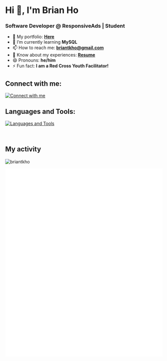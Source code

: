 <h1 align="left">Hi 👋, I'm Brian Ho</h1>
<h3 align="left">Software Developer @ ResponsiveAds | Student</h3>

- 💼 My portfolio: **[Here](https://brianho.tech/)**
- 🌱 I’m currently learning **MySQL**
- 📫 How to reach me: **briantkho@gmail.com**
- 📄 Know about my experiences: **[Resume](https://drive.google.com/file/d/1DTRz67E8Yzhk-mwqvskMYUhzy88LkSD8/view?usp=sharing)**
- 😄 Pronouns: **he/him**
- ⚡ Fun fact: **I am a Red Cross Youth Facilitator!**

<h2 align="left">Connect with me:</h3>

[![Connect with me](https://skillicons.dev/icons?i=linkedin)](https://www.linkedin.com/in/briantkho/)

<h2 align="left">Languages and Tools:</h2>

[![Languages and Tools](https://skillicons.dev/icons?i=ts,js,react,svelte,angular,express,nodejs,java,mongodb,mysql,prisma,sass,supabase,tailwind,py,ai,ps)]()
<!-- 
<p align="left"> <a href="https://developer.mozilla.org/en-US/docs/Web/JavaScript" target="_blank" rel="noreferrer"> <img src="https://raw.githubusercontent.com/devicons/devicon/master/icons/javascript/javascript-original.svg" alt="javascript" width="40" height="40"/> </a> <a href="https://www.typescriptlang.org/" target="_blank" rel="noreferrer"> <img src="https://raw.githubusercontent.com/devicons/devicon/master/icons/typescript/typescript-original.svg" alt="typescript" width="40" height="40"/> </a> <a href="https://www.w3.org/html/" target="_blank" rel="noreferrer"> <img src="https://raw.githubusercontent.com/devicons/devicon/master/icons/html5/html5-original-wordmark.svg" alt="html5" width="40" height="40"/> </a> <a href="https://www.w3schools.com/css/" target="_blank" rel="noreferrer"> <img src="https://raw.githubusercontent.com/devicons/devicon/master/icons/css3/css3-original-wordmark.svg" alt="css3" width="40" height="40"/> </a> <a href="https://reactjs.org/" target="_blank" rel="noreferrer"> <img src="https://raw.githubusercontent.com/devicons/devicon/master/icons/react/react-original-wordmark.svg" alt="react" width="40" height="40"/> </a> <a href="https://svelte.dev" target="_blank" rel="noreferrer"> <img src="https://upload.wikimedia.org/wikipedia/commons/1/1b/Svelte_Logo.svg" alt="svelte" width="40" height="40"/> </a> <a href="https://sass-lang.com" target="_blank" rel="noreferrer"> <img src="https://raw.githubusercontent.com/devicons/devicon/master/icons/sass/sass-original.svg" alt="sass" width="40" height="40"/> </a> <a href="https://nodejs.org" target="_blank" rel="noreferrer"> <img src="https://raw.githubusercontent.com/devicons/devicon/master/icons/nodejs/nodejs-original-wordmark.svg" alt="nodejs" width="40" height="40"/> </a> <a href="https://expressjs.com" target="_blank" rel="noreferrer"> <img src="https://raw.githubusercontent.com/devicons/devicon/master/icons/express/express-original-wordmark.svg" alt="express" width="40" height="40"/> </a> <a href="https://www.figma.com/" target="_blank" rel="noreferrer"> <img src="https://www.vectorlogo.zone/logos/figma/figma-icon.svg" alt="figma" width="40" height="40"/> </a> <a href="https://www.photoshop.com/en" target="_blank" rel="noreferrer"> <img src="https://raw.githubusercontent.com/devicons/devicon/master/icons/photoshop/photoshop-line.svg" alt="photoshop" width="40" height="40"/> </a> <a href="https://www.adobe.com/in/products/illustrator.html" target="_blank" rel="noreferrer"> <img src="https://www.vectorlogo.zone/logos/adobe_illustrator/adobe_illustrator-icon.svg" alt="illustrator" width="40" height="40"/> </a> <a href="https://www.python.org" target="_blank" rel="noreferrer"> <img src="https://raw.githubusercontent.com/devicons/devicon/master/icons/python/python-original.svg" alt="python" width="40" height="40"/> </a> </p> -->

<br>

<h2> My activity </h2>

<!-- ![Snake](https://github.com/briantkho/briantkho/blob/output/github-contribution-grid-snake.gif) -->

<!-- <p>&nbsp;<img align="center" src="https://github-readme-stats.vercel.app/api?username=briantkho&show_icons=true&locale=en" alt="briantkho" /></p> -->

<p><img align="center" src="https://github-readme-streak-stats.herokuapp.com/?user=briantkho&" alt="briantkho" /></p>

![Metrics](https://github.com/briantkho/briantkho/blob/main/github-metrics.svg)
